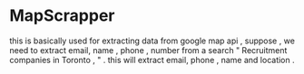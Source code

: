 # MapScrapper

this is basically used for extracting data from google map api , 
suppose , we need to extract email, name , phone , number from a search " Recruitment companies in Toronto , " .
this will extract email, phone , name  and location .
